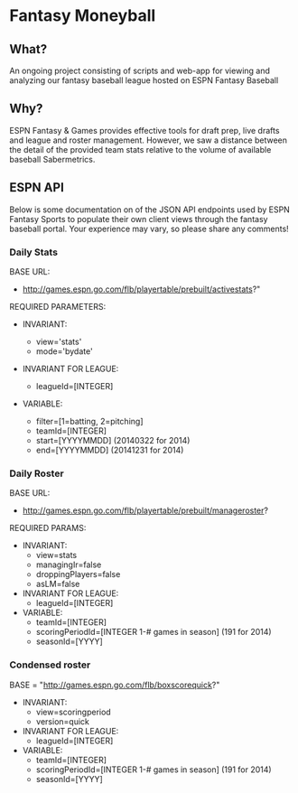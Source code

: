 # Fantasy Moneyball

## What?

An ongoing project consisting of scripts and web-app for viewing and analyzing our fantasy baseball league hosted on ESPN Fantasy Baseball

## Why? 

ESPN Fantasy & Games provides effective tools for draft prep, live drafts and league and roster management. However, we saw a distance between the detail of the provided team stats relative to the volume of available baseball Sabermetrics.

## ESPN API

Below is some documentation on  of the JSON API endpoints used by ESPN Fantasy Sports to populate their own client views through the fantasy baseball portal. Your experience may vary, so please share any comments!

### Daily Stats

BASE URL:

 - http://games.espn.go.com/flb/playertable/prebuilt/activestats?"

REQUIRED PARAMETERS:

 - INVARIANT:
   + view='stats'
   + mode='bydate'

 - INVARIANT FOR LEAGUE:
   + leagueId=[INTEGER]

 - VARIABLE:
   + filter=[1=batting, 2=pitching]
   + teamId=[INTEGER]
   + start=[YYYYMMDD] (20140322 for 2014)
   + end=[YYYYMMDD] (20141231 for 2014)

### Daily Roster

BASE URL:

 - http://games.espn.go.com/flb/playertable/prebuilt/manageroster?

REQUIRED PARAMS:

 - INVARIANT:
   + view=stats
   + managingIr=false
   + droppingPlayers=false
   + asLM=false
 - INVARIANT FOR LEAGUE:
   + leagueId=[INTEGER]
 - VARIABLE:
   + teamId=[INTEGER]
   + scoringPeriodId=[INTEGER 1-# games in season] (191 for 2014)
   + seasonId=[YYYY]

### Condensed roster

BASE = "http://games.espn.go.com/flb/boxscorequick?"

- INVARIANT:
   + view=scoringperiod
   + version=quick
 - INVARIANT FOR LEAGUE:
   + leagueId=[INTEGER]
 - VARIABLE:
   + teamId=[INTEGER]
   + scoringPeriodId=[INTEGER 1-# games in season] (191 for 2014)
   + seasonId=[YYYY]


